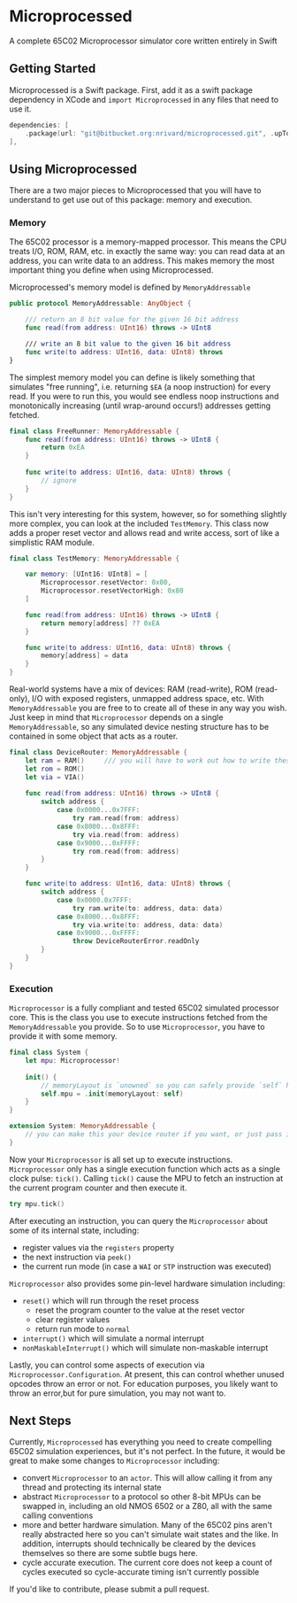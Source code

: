 # Microprocessed

A complete 65C02 Microprocessor simulator core written entirely in Swift

## Getting Started

Microprocessed is a Swift package.
First, add it as a swift package dependency in XCode and `import Microprocessed` in any files that need to use it.

```swift
dependencies: [
    .package(url: "git@bitbucket.org:nrivard/microprocessed.git", .upToNextMajor(from: "1.0.0")),
],
```

## Using Microprocessed

There are a two major pieces to Microprocessed that you will have to understand to get use out of this package: memory and execution.

### Memory

The 65C02 processor is a memory-mapped processor.
This means the CPU treats I/O, ROM, RAM, etc. in exactly the same way: you can read data at an address, you can write data to an address.
This makes memory the most important thing you define when using Microprocessed.


Microprocessed's memory model is defined by `MemoryAddressable`

```swift
public protocol MemoryAddressable: AnyObject {

    /// return an 8 bit value for the given 16 bit address
    func read(from address: UInt16) throws -> UInt8

    /// write an 8 bit value to the given 16 bit address
    func write(to address: UInt16, data: UInt8) throws
}
```

The simplest memory model you can define is likely something that simulates "free running", i.e. returning `$EA` (a noop instruction) for every read.
If you were to run this, you would see endless noop instructions and monotonically increasing (until wrap-around occurs!) addresses getting fetched.

```swift
final class FreeRunner: MemoryAddressable {
    func read(from address: UInt16) throws -> UInt8 {
        return 0xEA
    }
    
    func write(to address: UInt16, data: UInt8) throws {
        // ignore
    }
}
```

This isn't very interesting for this system, however, so for something slightly more complex, you can look at the included `TestMemory`.
This class now adds a proper reset vector and allows read and write access, sort of like a simplistic RAM module.

```swift
final class TestMemory: MemoryAddressable {

    var memory: [UInt16: UInt8] = [
        Microprocessor.resetVector: 0x00,
        Microprocessor.resetVectorHigh: 0x80
    ]

    func read(from address: UInt16) throws -> UInt8 {
        return memory[address] ?? 0xEA
    }

    func write(to address: UInt16, data: UInt8) throws {
        memory[address] = data
    }
}
```

Real-world systems have a mix of devices: RAM (read-write), ROM (read-only), I/O with exposed registers, unmapped address space, etc.
With `MemoryAddressable` you are free to to create all of these in any way you wish.
Just keep in mind that `Microprocessor` depends on a single `MemoryAddressable`, so any simulated device nesting structure has to be contained in some object that acts as a router.

```swift
final class DeviceRouter: MemoryAddressable {
    let ram = RAM()     /// you will have to work out how to write these specific devices :)
    let rom = ROM()
    let via = VIA()
    
    func read(from address: UInt16) throws -> UInt8 {
        switch address {
            case 0x0000...0x7FFF:
                try ram.read(from: address)
            case 0x8000...0x8FFF:
                try via.read(from: address)
            case 0x9000...0xFFFF:
                try rom.read(from: address)
        }
    }

    func write(to address: UInt16, data: UInt8) throws {
        switch address {
            case 0x0000.0x7FFF:
                try ram.write(to: address, data: data)
            case 0x8000...0x8FFF:
                try via.write(to: address, data: data)
            case 0x9000...0xFFFF:
                throw DeviceRouterError.readOnly
        }
    }
}
```

### Execution

`Microprocessor` is a fully compliant and tested 65C02 simulated processor core.
This is the class you use to execute instructions fetched from the `MemoryAddressable` you provide.
So to use `Microprocessor`, you have to provide it with some memory.

```swift
final class System {
    let mpu: Microprocessor!
    
    init() {
        // memoryLayout is `unowned` so you can safely provide `self` here
        self.mpu = .init(memoryLayout: self)
    }
}

extension System: MemoryAddressable {
    // you can make this your device router if you want, or just pass it to another type to do that work for you
}
```

Now your `Microprocessor` is all set up to execute instructions.
`Microprocessor` only has a single execution function which acts as a single clock pulse: `tick()`.
Calling `tick()` cause the MPU to fetch an instruction at the current program counter and then execute it.

```swift
try mpu.tick()
```

After executing an instruction, you can query the `Microprocessor` about some of its internal state, including:
* register values via the `registers` property
* the next instruction via `peek()`
* the current run mode (in case a `WAI` or `STP` instruction was executed)

`Microprocessor` also provides some pin-level hardware simulation including:
* `reset()` which will run through the reset process
    * reset the program counter to the value at the reset vector
    * clear register values
    * return run mode to `normal`
* `interrupt()` which will simulate a normal interrupt
* `nonMaskableInterrupt()` which will simulate non-maskable interrupt

Lastly, you can control some aspects of execution via `Microprocessor.Configuration`.
At present, this can control whether unused opcodes throw an error or not.
For education purposes, you likely want to throw an error,but for pure simulation, you may not want to.

## Next Steps

Currently, `Microprocessed` has everything you need to create compelling 65C02 simulation experiences, but it's not perfect.
In the future, it would be great to make some changes to `Microprocessor` including:
* convert `Microprocessor` to an `actor`. 
This will allow calling it from any thread and protecting its internal state
* abstract `Microprocessor` to a protocol so other 8-bit MPUs can be swapped in, including an old NMOS 6502 or a Z80, all with the same calling conventions
* more and better hardware simulation. 
Many of the 65C02 pins aren't really abstracted here so you can't simulate wait states and the like. 
In addition, interrupts should technically be cleared by the devices themselves so there are some subtle bugs here.
* cycle accurate execution. 
The current core does not keep a count of cycles executed so cycle-accurate timing isn't currently possible  

If you'd like to contribute, please submit a pull request.
